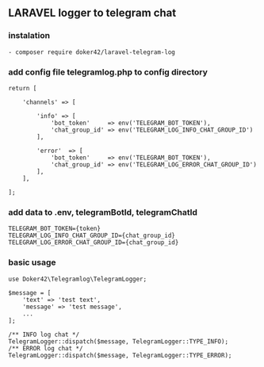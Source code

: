 ## LARAVEL logger to telegram chat

###   instalation 
    - composer require doker42/laravel-telegram-log

###  add config file telegramlog.php to config directory


    return [

        'channels' => [
    
            'info' => [
                'bot_token'     => env('TELEGRAM_BOT_TOKEN'),
                'chat_group_id' => env('TELEGRAM_LOG_INFO_CHAT_GROUP_ID')
            ],
    
            'error'  => [
                'bot_token'     => env('TELEGRAM_BOT_TOKEN'),
                'chat_group_id' => env('TELEGRAM_LOG_ERROR_CHAT_GROUP_ID')
            ],
        ],

    ];


###  add data to .env,  telegramBotId, telegramChatId

    TELEGRAM_BOT_TOKEN={token}
    TELEGRAM_LOG_INFO_CHAT_GROUP_ID={chat_group_id}
    TELEGRAM_LOG_ERROR_CHAT_GROUP_ID={chat_group_id}

### basic usage 

    use Doker42\Telegramlog\TelegramLogger;

    $message = [
        'text' => 'test text',
        'message' => 'test message',
        ...
    ];

    /** INFO log chat */
    TelegramLogger::dispatch($message, TelegramLogger::TYPE_INFO);
    /** ERROR log chat */
    TelegramLogger::dispatch($message, TelegramLogger::TYPE_ERROR);
